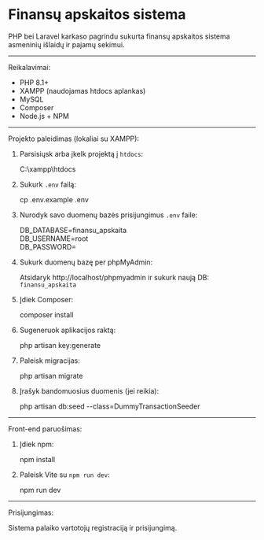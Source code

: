 # Finansų apskaitos sistema

PHP bei Laravel karkaso pagrindu sukurta finansų apskaitos sistema asmeninių išlaidų ir pajamų sekimui.

---

Reikalavimai:

- PHP 8.1+
- XAMPP (naudojamas htdocs aplankas)
- MySQL
- Composer
- Node.js + NPM

---

Projekto paleidimas (lokaliai su XAMPP):

1. Parsisiųsk arba įkelk projektą į `htdocs`:

   C:\xampp\htdocs

2. Sukurk `.env` failą:

   cp .env.example .env

3. Nurodyk savo duomenų bazės prisijungimus `.env` faile:

   DB_DATABASE=finansu_apskaita  
   DB_USERNAME=root  
   DB_PASSWORD=

4. Sukurk duomenų bazę per phpMyAdmin:

   Atsidaryk http://localhost/phpmyadmin ir sukurk naują DB: `finansu_apskaita`

5. Įdiek Composer:

   composer install

6. Sugeneruok aplikacijos raktą:

   php artisan key:generate

7. Paleisk migracijas:

   php artisan migrate

8. Įrašyk bandomuosius duomenis (jei reikia):

   php artisan db:seed --class=DummyTransactionSeeder

---

Front-end paruošimas:

1. Įdiek npm:

   npm install

2. Paleisk Vite su `npm run dev`:

   npm run dev

---

Prisijungimas:

Sistema palaiko vartotojų registraciją ir prisijungimą.  
